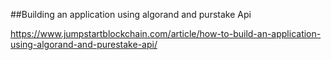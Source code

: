 ##Building an application using algorand and purstake Api

https://www.jumpstartblockchain.com/article/how-to-build-an-application-using-algorand-and-purestake-api/
